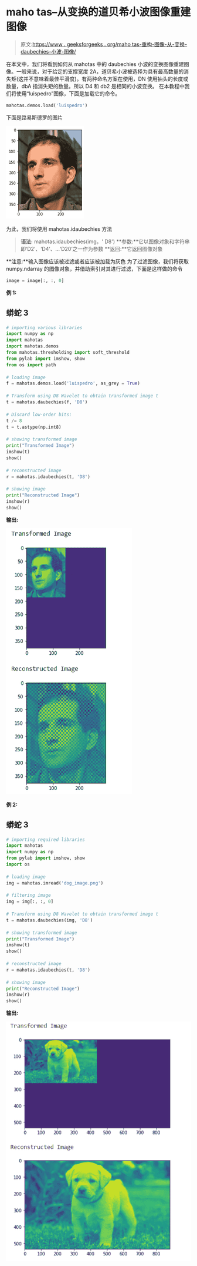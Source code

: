 # maho tas–从变换的道贝希小波图像重建图像

> 原文:[https://www . geeksforgeeks . org/maho tas-重构-图像-从-变换-daubechies-小波-图像/](https://www.geeksforgeeks.org/mahotas-reconstructing-image-from-transformed-daubechies-wavelet-image/)

在本文中，我们将看到如何从 mahotas 中的 daubechies 小波的变换图像重建图像。一般来说，对于给定的支撑宽度 2A，道贝希小波被选择为具有最高数量的消失矩(这并不意味着最佳平滑度)。有两种命名方案在使用，DN 使用抽头的长度或数量，dbA 指消失矩的数量。所以 D4 和 db2 是相同的小波变换。
在本教程中我们将使用“luispedro”图像，下面是加载它的命令。

```py
mahotas.demos.load('luispedro')
```

下面是路易斯德罗的图片

![](img/af76849307e7da8176a40c662f761c77.png)

为此，我们将使用 mahotas.idaubechies 方法

> **语法:** mahotas.idaubechies(img，' D8')
> **参数:**它以图像对象和字符串即‘D2’、‘D4’、…‘D20’之一作为参数
> **返回:**它返回图像对象

**注意:**输入图像应该被过滤或者应该被加载为灰色
为了过滤图像，我们将获取 numpy.ndarray 的图像对象，并借助索引对其进行过滤，下面是这样做的命令

```py
image = image[:, :, 0]
```

**例 1:**

## 蟒蛇 3

```py
# importing various libraries
import numpy as np
import mahotas
import mahotas.demos
from mahotas.thresholding import soft_threshold
from pylab import imshow, show
from os import path

# loading image
f = mahotas.demos.load('luispedro', as_grey = True)

# Transform using D8 Wavelet to obtain transformed image t
t = mahotas.daubechies(f, 'D8')

# Discard low-order bits:
t /= 8
t = t.astype(np.int8)

# showing transformed image
print("Transformed Image")
imshow(t)
show()

# reconstructed image
r = mahotas.idaubechies(t, 'D8')

# showing image
print("Reconstructed Image")
imshow(r)
show()
```

**输出:**

![](img/95277107c68e5dfdd4e1e05f8fd8faeb.png)

**例 2:**

## 蟒蛇 3

```py
# importing required libraries
import mahotas
import numpy as np
from pylab import imshow, show
import os

# loading image
img = mahotas.imread('dog_image.png')

# filtering image
img = img[:, :, 0]

# Transform using D8 Wavelet to obtain transformed image t
t = mahotas.daubechies(img, 'D8')

# showing transformed image
print("Transformed Image")
imshow(t)
show()

# reconstructed image
r = mahotas.idaubechies(t, 'D8')

# showing image
print("Reconstructed Image")
imshow(r)
show()
```

**输出:**

![](img/acace6b2ca42c26e34d88f9447075e52.png)